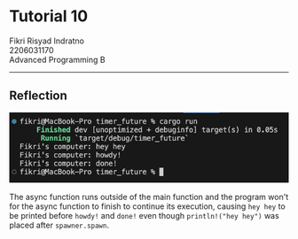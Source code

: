 # Tutorial 10
Fikri Risyad Indratno</br>
2206031170</br>
Advanced Programming B</br>

---

## Reflection

![](images/img1.png)

The async function runs outside of the main function and the program won't for the async function to finish to continue its execution, causing `hey hey` to be printed before `howdy!` and `done!` even though `println!("hey hey")` was placed after `spawner.spawn`.